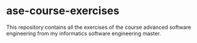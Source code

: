 # ase-course-exercises
This repository contains all the exercises of the course advanced software engineering from my informatics software engineering master.
